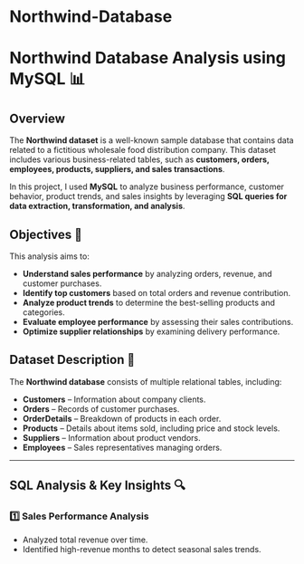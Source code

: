 # Northwind-Database
# **Northwind Database Analysis using MySQL** 📊

## **Overview**  
The **Northwind dataset** is a well-known sample database that contains data related to a fictitious wholesale food distribution company. This dataset includes various business-related tables, such as **customers, orders, employees, products, suppliers, and sales transactions**.  

In this project, I used **MySQL** to analyze business performance, customer behavior, product trends, and sales insights by leveraging **SQL queries for data extraction, transformation, and analysis**.

## **Objectives** 🎯  
This analysis aims to:  
- **Understand sales performance** by analyzing orders, revenue, and customer purchases.  
- **Identify top customers** based on total orders and revenue contribution.  
- **Analyze product trends** to determine the best-selling products and categories.  
- **Evaluate employee performance** by assessing their sales contributions.  
- **Optimize supplier relationships** by examining delivery performance.  

## **Dataset Description** 📂  
The **Northwind database** consists of multiple relational tables, including:  
- **Customers** – Information about company clients.  
- **Orders** – Records of customer purchases.  
- **OrderDetails** – Breakdown of products in each order.  
- **Products** – Details about items sold, including price and stock levels.  
- **Suppliers** – Information about product vendors.  
- **Employees** – Sales representatives managing orders.  

---

## **SQL Analysis & Key Insights** 🔍  

### **1️⃣ Sales Performance Analysis**  
- Analyzed total revenue over time.  
- Identified high-revenue months to detect seasonal sales trends.  

